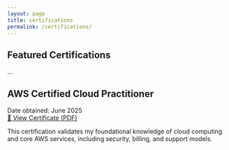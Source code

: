 ```yaml
---
layout: page
title: certifications
permalink: /certifications/
---
```


<style>
.page__inner-wrap {
  margin: 40px;
}
</style>

## Featured Certifications
...


## AWS Certified Cloud Practitioner

Date obtained: June 2025  
[🔗 View Certificate (PDF)](https://github.com/Deuche-IT/Muhlenberg/raw/main/assets/certifications/AWS%20Certified%20Cloud%20Practitioner.pdf)

This certification validates my foundational knowledge of cloud computing and core AWS services, including security, billing, and support models.
